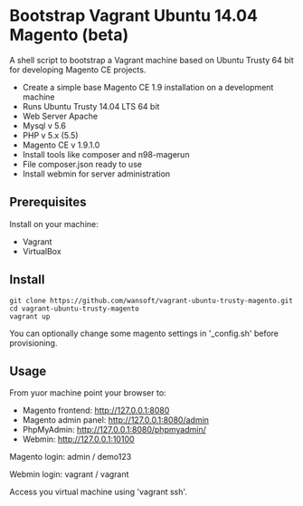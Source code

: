# Bootstrap Vagrant Ubuntu 14.04 Magento (beta)
A shell script to bootstrap a Vagrant machine based on Ubuntu Trusty 64 bit for developing Magento CE projects.

* Create a simple base Magento CE 1.9 installation on a development machine
* Runs Ubuntu Trusty 14.04 LTS 64 bit
* Web Server Apache
* Mysql v 5.6
* PHP v 5.x (5.5)
* Magento CE v 1.9.1.0 
* Install tools like composer and n98-magerun
* File composer.json ready to use
* Install webmin for server administration

## Prerequisites

Install on your machine:

* Vagrant
* VirtualBox

## Install

```
git clone https://github.com/wansoft/vagrant-ubuntu-trusty-magento.git
cd vagrant-ubuntu-trusty-magento
vagrant up
```

You can optionally change some magento settings in '_config.sh' before provisioning.

## Usage

From yuor machine point your browser to:

* Magento frontend: http://127.0.0.1:8080
* Magento admin panel: http://127.0.0.1:8080/admin
* PhpMyAdmin:  http://127.0.0.1:8080/phpmyadmin/
* Webmin: http://127.0.0.1:10100


Magento login: admin / demo123

Webmin login: vagrant / vagrant

Access you virtual machine using 'vagrant ssh'.
